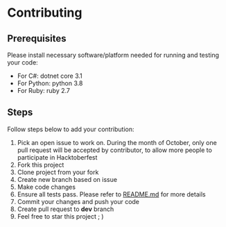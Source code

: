 Contributing
===

## Prerequisites
Please install necessary software/platform needed for running and testing your code:

- For C#: dotnet core 3.1
- For Python: python 3.8
- For Ruby: ruby 2.7

## Steps
Follow steps below to add your contribution:
1. Pick an open issue to work on. During the month of October, only one pull request will be accepted by contributor, to allow more people to participate in Hacktoberfest
2. Fork this project
3. Clone project from your fork
4. Create new branch based on issue
5. Make code changes
6. Ensure all tests pass. Please refer to [README.md](https://github.com/dmodena/polyglot-registration/blob/main/README.md) for more details
7. Commit your changes and push your code
8. Create pull request to **dev** branch
9. Feel free to star this project ; )
